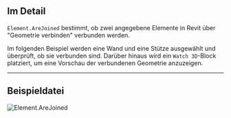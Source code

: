 ## Im Detail
`Element.AreJoined` bestimmt, ob zwei angegebene Elemente in Revit über "Geometrie verbinden" verbunden werden.

Im folgenden Beispiel werden eine Wand und eine Stütze ausgewählt und überprüft, ob sie verbunden sind. Darüber hinaus wird ein `Watch 3D`-Block platziert, um eine Vorschau der verbundenen Geometrie anzuzeigen.
___
## Beispieldatei

![Element.AreJoined](./Revit.Elements.Element.AreJoined_img.jpg)
